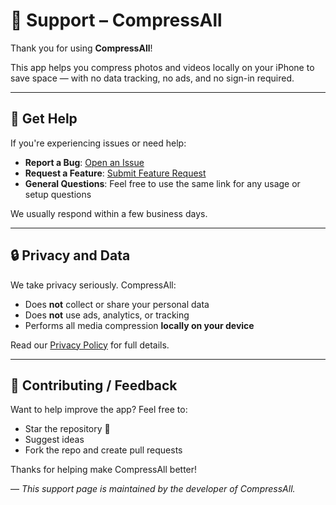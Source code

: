 
# 📩 Support – CompressAll

Thank you for using **CompressAll**!

This app helps you compress photos and videos locally on your iPhone to save space — with no data tracking, no ads, and no sign-in required.

---

## 💬 Get Help

If you're experiencing issues or need help:

- **Report a Bug**: [Open an Issue](https://github.com/HaythamBi/compressall-privacy/issues)
- **Request a Feature**: [Submit Feature Request](https://github.com/HaythamBi/compressall-privacy/issues)
- **General Questions**: Feel free to use the same link for any usage or setup questions

We usually respond within a few business days.

---

## 🔒 Privacy and Data

We take privacy seriously. CompressAll:
- Does **not** collect or share your personal data
- Does **not** use ads, analytics, or tracking
- Performs all media compression **locally on your device**

Read our [Privacy Policy](https://haythambi.github.io/compressall-privacy/compressall-privacy.html) for full details.

---

## 🙏 Contributing / Feedback

Want to help improve the app? Feel free to:
- Star the repository 🌟
- Suggest ideas
- Fork the repo and create pull requests

Thanks for helping make CompressAll better!

—
*This support page is maintained by the developer of CompressAll.*
